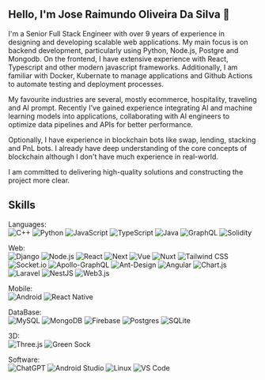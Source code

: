 ## Hello, I'm Jose Raimundo Oliveira Da Silva 👋
I'm a Senior Full Stack Engineer with over 9 years of experience in designing and developing scalable web applications. My main focus is on backend development, particularly using Python, Node.js, Postgre and Mongodb. On the frontend, I have extensive experience with React, Typescript and other modern javascript frameworks. Additionally, I am familiar with Docker, Kubernate to manage applications and Github Actions to automate testing and deployment processes.

My favourite industries are several, mostly ecommerce, hospitality, traveling and AI prompt. Recently I've gained experience integrating AI and machine learning models into applications, collaborating with AI engineers to optimize data pipelines and APIs for better performance.

Optionally, I have experience in blockchain bots like swap, lending, stacking and PnL bots. I already have deep understanding of the core concepts of blockchain although I don't have much experience in real-world.

I am committed to delivering high-quality solutions and constructing the project more clear.

## Skills
Languages:<br/>
![C++](https://img.shields.io/badge/C++-00599C?logo=cplusplus&logoColor=white&style=for-the-badge)
![Python](https://img.shields.io/badge/Python-3776AB?logo=python&logoColor=white&style=for-the-badge)
![JavaScript](https://img.shields.io/badge/JavaScript-F7DF1E?logo=javascript&logoColor=black&style=for-the-badge)
![TypeScript](https://img.shields.io/badge/TypeScript-3178C6?logo=typescript&logoColor=white&style=for-the-badge)
![Java](https://img.shields.io/badge/Java-F8981D?logo=java&logoColor=white&style=for-the-badge)
![GraphQL](https://img.shields.io/badge/-GraphQL-E10098?style=for-the-badge&logo=graphql&logoColor=white)
![Solidity](https://img.shields.io/badge/Solidity-%23363636.svg?style=for-the-badge&logo=solidity&logoColor=white)

Web:<br/>
![Django](https://img.shields.io/badge/django-%23092E20.svg?style=for-the-badge&logo=django&logoColor=white)
![Node.js](https://img.shields.io/badge/node-%23092E20.svg?style=for-the-badge&logo=nodedotjs&color=%3c873a)
![React](https://img.shields.io/badge/React-61DAFB?logo=react&logoColor=black&style=for-the-badge)
![Next](https://img.shields.io/badge/Next-000000?logo=nextdotjs&logoColor=white&style=for-the-badge)
![Vue](https://img.shields.io/badge/vue-%2335495e?style=for-the-badge&logo=vuedotjs&logoColor=%234FC08D)
![Nuxt](https://img.shields.io/badge/Nuxt-002E3B?style=for-the-badge&logo=nuxt&logoColor=#00DC82)
![Tailwind CSS](https://img.shields.io/badge/Tailwind_CSS-06B6D4?logo=tailwindcss&logoColor=white&style=for-the-badge)
![Socket.io](https://img.shields.io/badge/Socket.io-black?style=for-the-badge&logo=socket.io&badgeColor=010101)
![Apollo-GraphQL](https://img.shields.io/badge/-ApolloGraphQL-311C87?style=for-the-badge&logo=apollo-graphql)
![Ant-Design](https://img.shields.io/badge/-AntDesign-%230170FE?style=for-the-badge&logo=ant-design&logoColor=white)
![Angular](https://img.shields.io/badge/angular-%23DD0031.svg?style=for-the-badge&logo=angular&logoColor=white)
![Chart.js](https://img.shields.io/badge/chart.js-F5788D.svg?style=for-the-badge&logo=chart.js&logoColor=white)
![Laravel](https://img.shields.io/badge/laravel-%23FF2D20.svg?style=for-the-badge&logo=laravel&logoColor=white)
![NestJS](https://img.shields.io/badge/nestjs-%23E0234E.svg?style=for-the-badge&logo=nestjs&logoColor=white)
![Web3.js](https://img.shields.io/badge/web3.js-F16822?style=for-the-badge&logo=web3.js&logoColor=white)

Mobile:<br/>
![Android](https://img.shields.io/badge/Android-3DDC84?logo=android&logoColor=white&style=for-the-badge)
![React Native](https://img.shields.io/badge/react_native-%2320232a.svg?style=for-the-badge&logo=react&logoColor=%2361DAFB)

DataBase:<br/>
![MySQL](https://img.shields.io/badge/mysql-4479A1.svg?style=for-the-badge&logo=mysql&logoColor=white)
![MongoDB](https://img.shields.io/badge/MongoDB-%234ea94b.svg?style=for-the-badge&logo=mongodb&logoColor=white)
![Firebase](https://img.shields.io/badge/firebase-a08021?style=for-the-badge&logo=firebase&logoColor=ffcd34)
![Postgres](https://img.shields.io/badge/postgres-%23316192.svg?style=for-the-badge&logo=postgresql&logoColor=white)
![SQLite](https://img.shields.io/badge/sqlite-%2307405e.svg?style=for-the-badge&logo=sqlite&logoColor=white)

3D:<br/>
![Three.js](https://img.shields.io/badge/Three.js-000000?logo=Three.js&logoColor=white&style=for-the-badge)
![Green Sock](https://img.shields.io/badge/green%20sock-88CE02?style=for-the-badge&logo=greensock&logoColor=white)

Software:<br/>
![ChatGPT](https://img.shields.io/badge/chatGPT-74aa9c?style=for-the-badge&logo=openai&logoColor=white)
![Android Studio](https://img.shields.io/badge/Android%20Studio-3DDC84?logo=androidstudio&logoColor=white&style=for-the-badge)
![Linux](https://img.shields.io/badge/Linux-FCC624?logo=Linux&logoColor=black&style=for-the-badge)
![VS Code](https://img.shields.io/badge/VSCode-007ACC?logo=visualstudiocode&logoColor=white&style=for-the-badge)
